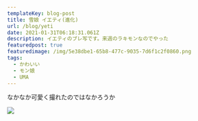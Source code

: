 ```yaml
---
templateKey: blog-post
title: 雪娘 イエティ(進化)
url: /blog/yeti
date: 2021-01-31T06:18:31.061Z
description: イエティのブレ写です。来週のラキモンなのでやった
featuredpost: true
featuredimage: /img/5e38dbe1-65b8-477c-9035-7d6f1c2f0860.png
tags:
  - かわいい
  - モン娘
  - UMA
---
```

なかなか可愛く撮れたのではなかろうか

![](/img/5e38dbe1-65b8-477c-9035-7d6f1c2f0860.png)